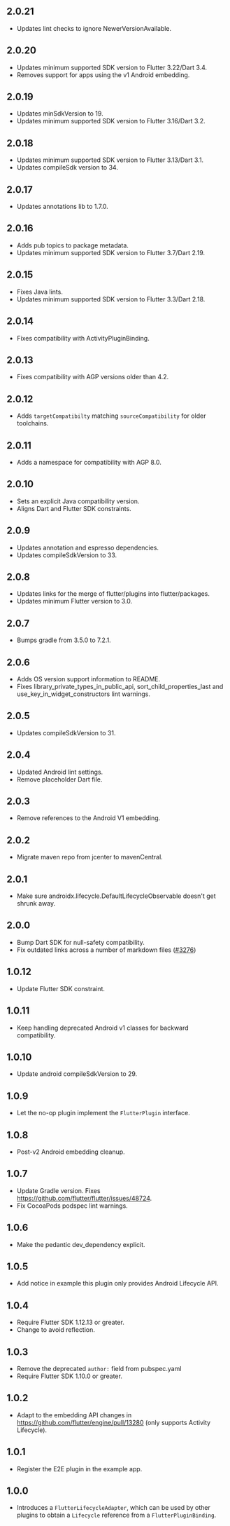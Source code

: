 ## 2.0.21

* Updates lint checks to ignore NewerVersionAvailable.

## 2.0.20

* Updates minimum supported SDK version to Flutter 3.22/Dart 3.4.
* Removes support for apps using the v1 Android embedding.

## 2.0.19

* Updates minSdkVersion to 19.
* Updates minimum supported SDK version to Flutter 3.16/Dart 3.2.

## 2.0.18

* Updates minimum supported SDK version to Flutter 3.13/Dart 3.1.
* Updates compileSdk version to 34.

## 2.0.17

* Updates annotations lib to 1.7.0.

## 2.0.16

* Adds pub topics to package metadata.
* Updates minimum supported SDK version to Flutter 3.7/Dart 2.19.

## 2.0.15

* Fixes Java lints.
* Updates minimum supported SDK version to Flutter 3.3/Dart 2.18.

## 2.0.14

* Fixes compatibility with ActivityPluginBinding.

## 2.0.13

* Fixes compatibility with AGP versions older than 4.2.

## 2.0.12

* Adds `targetCompatibilty` matching `sourceCompatibility` for older toolchains.

## 2.0.11

* Adds a namespace for compatibility with AGP 8.0.

## 2.0.10

* Sets an explicit Java compatibility version.
* Aligns Dart and Flutter SDK constraints.

## 2.0.9

* Updates annotation and espresso dependencies.
* Updates compileSdkVersion to 33.

## 2.0.8

* Updates links for the merge of flutter/plugins into flutter/packages.
* Updates minimum Flutter version to 3.0.

## 2.0.7

* Bumps gradle from 3.5.0 to 7.2.1.

## 2.0.6

* Adds OS version support information to README.
* Fixes library_private_types_in_public_api, sort_child_properties_last and use_key_in_widget_constructors
  lint warnings.

## 2.0.5

* Updates compileSdkVersion to 31.

## 2.0.4

* Updated Android lint settings.
* Remove placeholder Dart file.

## 2.0.3

* Remove references to the Android V1 embedding.

## 2.0.2

* Migrate maven repo from jcenter to mavenCentral.

## 2.0.1

* Make sure androidx.lifecycle.DefaultLifecycleObservable doesn't get shrunk away.

## 2.0.0

* Bump Dart SDK for null-safety compatibility.
* Fix outdated links across a number of markdown files ([#3276](https://github.com/flutter/plugins/pull/3276))

## 1.0.12

* Update Flutter SDK constraint.

## 1.0.11

* Keep handling deprecated Android v1 classes for backward compatibility.

## 1.0.10

* Update android compileSdkVersion to 29.

## 1.0.9

* Let the no-op plugin implement the `FlutterPlugin` interface.

## 1.0.8

* Post-v2 Android embedding cleanup.

## 1.0.7

* Update Gradle version. Fixes https://github.com/flutter/flutter/issues/48724.
* Fix CocoaPods podspec lint warnings.

## 1.0.6

* Make the pedantic dev_dependency explicit.

## 1.0.5

* Add notice in example this plugin only provides Android Lifecycle API.

## 1.0.4

* Require Flutter SDK 1.12.13 or greater.
* Change to avoid reflection.

## 1.0.3

* Remove the deprecated `author:` field from pubspec.yaml
* Require Flutter SDK 1.10.0 or greater.

## 1.0.2

* Adapt to the embedding API changes in https://github.com/flutter/engine/pull/13280 (only supports Activity Lifecycle).

## 1.0.1
* Register the E2E plugin in the example app.

## 1.0.0

* Introduces a `FlutterLifecycleAdapter`, which can be used by other plugins to obtain a `Lifecycle`
  reference from a `FlutterPluginBinding`.
